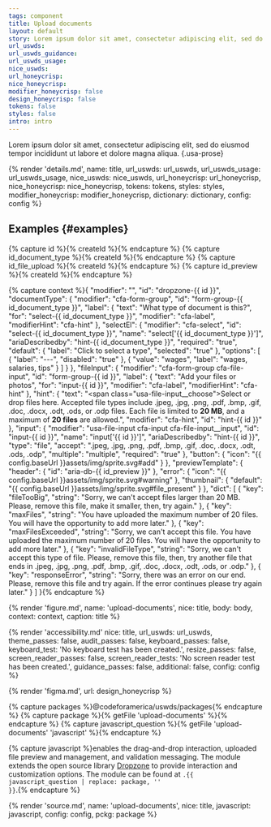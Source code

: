 ```yaml
---
tags: component
title: Upload documents
layout: default
story: Lorem ipsum dolor sit amet, consectetur adipiscing elit, sed do eiusmod tempor incididunt ut labore et dolore magna aliqua.
url_uswds:
url_uswds_guidance:
url_uswds_usage:
nice_uswds:
url_honeycrisp:
nice_honeycrisp:
modifier_honeycrisp: false
design_honeycrisp: false
tokens: false
styles: false
intro: intro
---
```


<!-- INTRO -->

Lorem ipsum dolor sit amet, consectetur adipiscing elit, sed do eiusmod tempor incididunt ut labore et dolore magna aliqua. {.usa-prose}

<!-- DETAILS -->

{% render 'details.md',
  name: title,
  url_uswds: url_uswds,
  url_uswds_usage: url_uswds_usage,
  nice_uswds: nice_uswds,
  url_honeycrisp: url_honeycrisp,
  nice_honeycrisp: nice_honeycrisp,
  tokens: tokens,
  styles: styles,
  modifier_honeycrisp: modifier_honeycrisp,
  dictionary: dictionary,
  config: config %}

<!-- EXAMPLES -->

## Examples {#examples}

{% capture id %}{% createId %}{% endcapture %}
{% capture id_document_type %}{% createId %}{% endcapture %}
{% capture id_file_upload %}{% createId %}{% endcapture %}
{% capture id_preview %}{% createId %}{% endcapture %}

{% capture context %}{
  "modifier": "",
  "id": "dropzone-{{ id }}",
  "documentType": {
    "modifier": "cfa-form-group",
    "id": "form-group-{{ id_document_type }}",
    "label": {
      "text": "What type of document is this?",
      "for": "select-{{ id_document_type }}",
      "modifier": "cfa-label",
      "modifierHint": "cfa-hint"
    },
    "selectEl": {
      "modifier": "cfa-select",
      "id": "select-{{ id_document_type }}",
      "name": "select['{{ id_document_type }}']",
      "ariaDescribedby": "hint-{{ id_document_type }}",
      "required": "true",
      "default": {
        "label": "Click to select a type",
        "selected": "true"
      },
      "options": [
        {
          "label": "---",
          "disabled": "true"
        },
        {
          "value": "wages",
          "label": "wages, salaries, tips"
        }
      ]
    }
  },
  "fileInput": {
    "modifier": "cfa-form-group cfa-file-input",
    "id": "form-group-{{ id }}",
    "label": {
      "text": "Add your files or photos",
      "for": "input-{{ id }}",
      "modifier": "cfa-label",
      "modifierHint": "cfa-hint"
    },
    "hint": {
      "text": "<span class=\"usa-file-input__choose\">Select or drop files here</span>. Accepted file types include .jpeg, .jpg, .png, .pdf, .bmp, .gif, .doc, .docx, .odt, .ods, or .odp files. Each file is limited to <b>20 MB</b>, and a maximum of <b>20 files</b> are allowed.",
      "modifier": "cfa-hint",
      "id": "hint-{{ id }}"
    },
    "input": {
      "modifier": "usa-file-input cfa-input cfa-file-input__input",
      "id": "input-{{ id }}",
      "name": "input['{{ id }}']",
      "ariaDescribedby": "hint-{{ id }}",
      "type": "file",
      "accept": ".jpeg, .jpg, .png, .pdf, .bmp, .gif, .doc, .docx, .odt, .ods, .odp",
      "multiple": "multiple",
      "required": "true"
    },
    "button": {
      "icon": "{{ config.baseUrl }}assets/img/sprite.svg#add"
    }
  },
  "previewTemplate": {
    "header": {
      "id": "aria-db-{{ id_preview }}"
    },
    "error": {
      "icon": "{{ config.baseUrl }}assets/img/sprite.svg#warning"
    },
    "thumbnail": {
      "default": "{{ config.baseUrl }}assets/img/sprite.svg#file_present"
    }
  },
  "dict": [
    {
      "key": "fileTooBig",
      "string": "Sorry, we can't accept files larger than 20 MB. Please, remove this file, make it smaller, then, try again."
    },
    {
      "key": "maxFiles",
      "string": "You have uploaded the maximum number of 20 files. You will have the opportunity to add more later."
    },
    {
      "key": "maxFilesExceeded",
      "string": "Sorry, we can't accept this file. You have uploaded the maximum number of 20 files. You will have the opportunity to add more later."
    },
    {
      "key": "invalidFileType",
      "string": "Sorry, we can't accept this type of file. Please, remove this file, then, try another file that ends in .jpeg, .jpg, .png, .pdf, .bmp, .gif, .doc, .docx, .odt, .ods, or .odp."
    },
    {
      "key": "responseError",
      "string": "Sorry, there was an error on our end. Please, remove this file and try again. If the error continues please try again later."
    }
  ]
}{% endcapture %}

{% render 'figure.md', name: 'upload-documents', nice: title, body: body, context: context, caption: title %}

<!-- GUIDANCE -->

<!-- ## Guidance {#guidance}

<!-- render 'references.md', ref_main: url_uswds_guidance, config: config -->

<!-- ACCESSIBILITY -->

{% render 'accessibility.md'
  nice: title,
  url_uswds: url_uswds,
  theme_passes: false,
  audit_passes: false,
  keyboard_passes: false,
  keyboard_test: 'No keyboard test has been created.',
  resize_passes: false,
  screen_reader_passes: false,
  screen_reader_tests: 'No screen reader test has been created.',
  guidance_passes: false,
  additional: false,
  config: config %}

<!-- DESIGN -->

{% render 'figma.md', url: design_honeycrisp %}

<!-- SOURCE -->

{% capture packages %}@codeforamerica/uswds/packages{% endcapture %}
{% capture package %}{% getFile 'upload-documents' %}{% endcapture %}
{% capture javascript_question %}{% getFile 'upload-documents' 'javascript' %}{% endcapture %}

{% capture javascript %}enables the drag-and-drop interaction, uploaded file preview and management, and validation messaging. The module extends the open source library <a href="https://github.com/dropzone/dropzone" target="_blank" rel="noopener nofollow" class="usa-link--external">Dropzone</a> to provide interaction and customization options. The module can be found at <code>.{{ javascript_question | replace: package, '' }}</code>.{% endcapture %}

{% render 'source.md', name: 'upload-documents', nice: title, javascript: javascript, config: config, pckg: package %}
